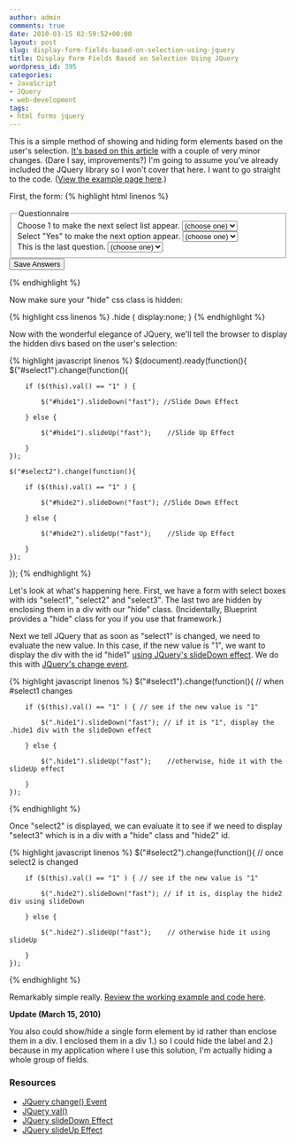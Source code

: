 ```yaml
---
author: admin
comments: true
date: 2010-03-15 02:59:52+00:00
layout: post
slug: display-form-fields-based-on-selection-using-jquery
title: Display Form Fields Based on Selection Using JQuery
wordpress_id: 395
categories:
- JavaScript
- JQuery
- web-development
tags:
- html forms jquery
---
```


This is a simple method of showing and hiding form elements based on the user's selection. [It's based on this article](http://minneapolis.craigslist.org/ram/tag/1642880912.html) with a couple of very minor changes. (Dare I say, improvements?) I'm going to assume you've already included the JQuery library so I won't cover that here. I want to go straight to the code. ([View the example page here](http://anthonygthomas.com/examples/jquery-display-forms.html).)

First, the form:
{% highlight html linenos %}
	<form id="ExampleForm" method="post" action="#">
		<fieldset>
			<legend>Questionnaire</legend>
			<div class="input select">
				<label for="select1">Choose 1 to make the next select list appear.</label>
				<select name="select1" id="select1">
					<option value="">(choose one)</option>
					<option value="0">0</option>
					<option value="1">1</option>
					<option value="2">2</option>
					<option value="3">3</option>
					<option value="4">4</option>
					<option value="5">5</option>
					<option value="6">6</option>
					<option value="7">7</option>
				</select>
			</div>
			<div class="hide" id="hide1"><!-- this select box will be hidden at first -->
				<div class="input select">
					<label for="select2">Select "Yes" to make the next option appear.</label>
					<select name="select2" id="select2">
						<option value="">(choose one)</option>
						<option value="1">Yes</option>
						<option value="0">No</option>
						<option value="3">Don&#039;t Know</option>
					</select>
				</div>
			</div>
			<div class="hide" id="hide2"> <!-- this one will also be hidden at first. -->
				<div class="input select">
					<label for="select3">This is the last question.</label>
					<select name="select3" id="select3">
						<option value="">(choose one)</option>
						<option value="0">0</option>
						<option value="1">1</option>
						<option value="2">2 to 5</option>
						<option value="3">6 to 10</option>
						<option value="4">&gt;10</option>
					</select>
				</div>
			</div>
		</fieldset>
		<div class="submit">
			<input type="submit" value="Save Answers" />
		</div>
	</form>
{% endhighlight %}

Now make sure your "hide" css class is hidden:

{% highlight css linenos %}
.hide {
	display:none;
}
{% endhighlight %}

Now with the wonderful elegance of JQuery, we'll tell the browser to display the hidden divs based on the user's selection:

{% highlight javascript linenos %}
$(document).ready(function(){
	$("#select1").change(function(){

		if ($(this).val() == "1" ) {

			$("#hide1").slideDown("fast"); //Slide Down Effect

		} else {

			$("#hide1").slideUp("fast");	//Slide Up Effect

		}
	});

	$("#select2").change(function(){

		if ($(this).val() == "1" ) {

			$("#hide2").slideDown("fast"); //Slide Down Effect

		} else {

			$("#hide2").slideUp("fast");	//Slide Up Effect

		}
	});
});
{% endhighlight %}

Let's look at what's happening here. First, we have a form with select boxes with ids "select1", "select2" and "select3". The last two are hidden by enclosing them in a div with our "hide" class. (Incidentally, Blueprint provides a "hide" class for you if you use that framework.)

Next we tell JQuery that as soon as "select1" is changed, we need to evaluate the new value. In this case, if the new value is "1", we want to display the div with the id "hide1" [using JQuery's slideDown effect](http://api.jquery.com/slideDown/). We do this with [JQuery's change event](http://api.jquery.com/change/).

{% highlight javascript linenos %}
$("#select1").change(function(){ // when #select1 changes

		if ($(this).val() == "1" ) { // see if the new value is "1"

			$(".hide1").slideDown("fast"); // if it is "1", display the .hide1 div with the slideDown effect

		} else {

			$(".hide1").slideUp("fast");	//otherwise, hide it with the slideUp effect

		}
	});
{% endhighlight %}

Once "select2" is displayed, we can evaluate it to see if we need to display "select3" which is in a div with a "hide" class and "hide2" id.

{% highlight javascript linenos %}
$("#select2").change(function(){ // once select2 is changed

		if ($(this).val() == "1" ) { // see if the new value is "1"

			$(".hide2").slideDown("fast"); // if it is, display the hide2 div using slideDown

		} else {

			$(".hide2").slideUp("fast");	// otherwise hide it using slideUp

		}
	});
{% endhighlight %}

Remarkably simple really. [Review the working example and code here](http://anthonygthomas.com/examples/jquery-display-forms.html).

**Update (March 15, 2010)**

You also could show/hide a single form element by id rather than enclose them in a div. I enclosed them in a div 1.) so I could hide the label and 2.) because in my application where I use this solution, I'm actually hiding a whole group of fields.


### Resources
	
  * [JQuery change() Event](http://api.jquery.com/change/)
  * [JQuery val()](http://api.jquery.com/val/)
  * [JQuery slideDown Effect](http://api.jquery.com/slideDown/)
  * [JQuery slideUp Effect](http://api.jquery.com/slideUp/)
